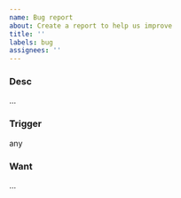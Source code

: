 ```yaml
---
name: Bug report
about: Create a report to help us improve
title: ''
labels: bug
assignees: ''
---
```



### Desc

...

### Trigger

any

### Want

...